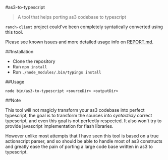 #as3-to-typescript

> A tool that helps porting as3 codebase to typescript

`ranch-client` project could've been completely syntatically converted using
this tool.

Please see known issues and more detailed usage info on [REPORT.md](REPORT.md).

##Installation

- Clone the repository
- Run `npm install`
- Run `./node_modules/.bin/typings install`

##Usage

```
node bin/as3-to-typescript <sourceDir> <outputDir>
```

##Note

This tool will not magicly transform your as3 codebase into perfect typescript, the goal is to transform the sources into *syntacticly* correct typescript, and even this goal is not perfectly respected. It also won't try to provide javascript implementation for flash libraries.

However unlike most attempts that I have seen this tool is based on a true actionscript parser, and so should be able to handle most of as3 constructs and greatly ease the pain of porting a large code base written in as3 to typescript.
